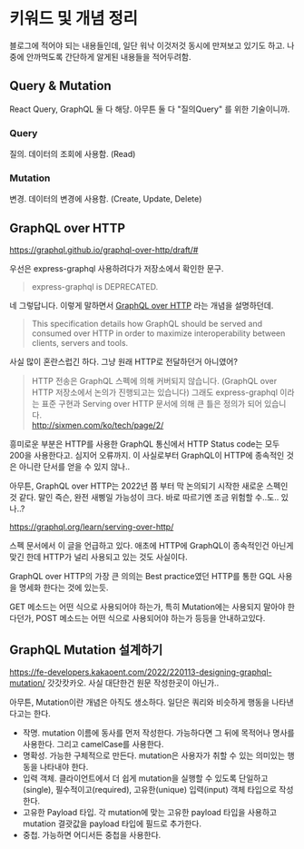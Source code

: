 # 키워드 및 개념 정리

블로그에 적어야 되는 내용들인데, 일단 워낙 이것저것 동시에 만져보고 있기도 하고. 나중에 안까먹도록 간단하게 알게된 내용들을 적어두려함.

## Query & Mutation

React Query, GraphQL 둘 다 해당. 아무튼 둘 다 "질의Query" 를 위한 기술이니까.

### Query

질의. 데이터의 조회에 사용함. (Read)

### Mutation

변경. 데이터의 변경에 사용함. (Create, Update, Delete)

## GraphQL over HTTP

https://graphql.github.io/graphql-over-http/draft/#

우선은 express-graphql 사용하려다가 저장소에서 확인한 문구.

> express-graphql is DEPRECATED.

네 그렇답니다. 이렇게 말하면서 [GraphQL over HTTP](https://github.com/graphql/graphql-http) 라는 개념을 설명하던데.

> This specification details how GraphQL should be served and consumed over HTTP in order to maximize interoperability between clients, servers and tools.

사실 많이 혼란스럽긴 하다. 그냥 원래 HTTP로 전달하던거 아니였어?

> HTTP 전송은 GraphQL 스펙에 의해 커버되지 않습니다. (GraphQL over HTTP 저장소에서 논의가 진행되고는 있습니다) 그래도 express-graphql 이라는 표준 구현과 Serving over HTTP 문서에 의해 큰 틀은 정의가 되어 있습니다.  
> http://sixmen.com/ko/tech/page/2/

흥미로운 부분은 HTTP를 사용한 GraphQL 통신에서 HTTP Status code는 모두 200을 사용한다고. 심지어 오류까지. 이 사실로부터 GraphQL이 HTTP에 종속적인 것은 아니란 단서를 얻을 수 있지 않나..

아무튼, GraphQL over HTTP는 2022년 쯤 부터 막 논의되기 시작한 새로운 스펙인 것 같다. 말인 즉슨, 완전 새삥일 가능성이 크다. 바로 따르기엔 조금 위험할 수..도.. 있나..?

https://graphql.org/learn/serving-over-http/

스펙 문서에서 이 글을 언급하고 있다. 애초에 HTTP에 GraphQL이 종속적인건 아닌게 맞긴 한데 HTTP가 널리 사용되고 있는 것도 사실이다.

GraphQL over HTTP의 가장 큰 의의는 Best practice였던 HTTP를 통한 GQL 사용을 명세화 한다는 것에 있는듯.

GET 메소드는 어떤 식으로 사용되어야 하는가, 특히 Mutation에는 사용되지 말아야 한다던가, POST 메소드는 어떤 식으로 사용되어야 하는가 등등을 안내하고있다.

## GraphQL Mutation 설계하기

https://fe-developers.kakaoent.com/2022/220113-designing-graphql-mutation/
갓갓캇카오. 사실 대단한건 원문 작성한곳이 아닌가..

아무튼, Mutation이란 개념은 아직도 생소하다. 일단은 쿼리와 비슷하게 행동을 나타낸다고는 한다.

- 작명. mutation 이름에 동사를 먼저 작성한다. 가능하다면 그 뒤에 목적어나 명사를 사용한다. 그리고 camelCase를 사용한다.
- 명확성. 가능한 구체적으로 만든다. mutation은 사용자가 취할 수 있는 의미있는 행동을 나타내야 한다.
- 입력 객체. 클라이언트에서 더 쉽게 mutation을 실행할 수 있도록 단일하고(single), 필수적이고(required), 고유한(unique) 입력(input) 객체 타입으로 작성한다.
- 고유한 Payload 타입. 각 mutation에 맞는 고유한 payload 타입을 사용하고 mutation 결괏값을 payload 타입에 필드로 추가한다.
- 중첩. 가능하면 어디서든 중첩을 사용한다.
